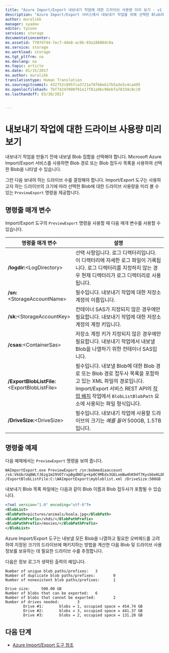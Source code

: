 ```yaml
---
title: "Azure Import/Export 내보내기 작업에 대한 드라이브 사용량 미리 보기 - v1 | Microsoft Docs"
description: "Azure Import/Export 서비스에서 내보내기 작업을 위해 선택한 Blob의 목록을 미리 보는 방법을 알아봅니다."
author: muralikk
manager: syadav
editor: tysonn
services: storage
documentationcenter: 
ms.assetid: 7707d744-7ec7-4de8-ac9b-93a18608dc9a
ms.service: storage
ms.workload: storage
ms.tgt_pltfrm: na
ms.devlang: na
ms.topic: article
ms.date: 01/15/2017
ms.author: muralikk
translationtype: Human Translation
ms.sourcegitcommit: 432752c895fca3721e78fb6eb17b5a3e5c4ca495
ms.openlocfilehash: 7bf74247090f91e17f81a9bc98ebfa78334c8c10
ms.lasthandoff: 03/30/2017


---
```


# <a name="previewing-drive-usage-for-an-export-job"></a>내보내기 작업에 대한 드라이브 사용량 미리 보기
내보내기 작업을 만들기 전에 내보낼 Blob 집합을 선택해야 합니다. Microsoft Azure Import/Export 서비스를 사용하면 Blob 경로 또는 Blob 접두사 목록을 사용하여 선택한 Blob을 나타낼 수 있습니다.  
  
그런 다음 보내야 하는 드라이브 수를 결정해야 합니다. Import/Export 도구는 사용하고자 하는 드라이브의 크기에 따라 선택한 Blob에 대한 드라이브 사용량을 미리 볼 수 있는 `PreviewExport` 명령을 제공합니다.

## <a name="command-line-parameters"></a>명령줄 매개 변수

Import/Export 도구의 `PreviewExport` 명령을 사용할 때 다음 매개 변수를 사용할 수 있습니다.

|명령줄 매개 변수|설명|  
|--------------------------|-----------------|  
|**/logdir:**<LogDirectory\>|선택 사항입니다. 로그 디렉터리입니다. 이 디렉터리에 자세한 로그 파일이 기록됩니다. 로그 디렉터리를 지정하지 않는 경우 현재 디렉터리가 로그 디렉터리로 사용됩니다.|  
|**/sn:**<StorageAccountName\>|필수입니다. 내보내기 작업에 대한 저장소 계정의 이름입니다.|  
|**/sk:**<StorageAccountKey\>|컨테이너 SAS가 지정되지 않은 경우에만 필요합니다. 내보내기 작업에 대한 저장소 계정의 계정 키입니다.|  
|**/csas:**<ContainerSas\>|저장소 계정 키가 지정되지 않은 경우에만 필요합니다. 내보내기 작업에서 내보낼 Blob을 나열하기 위한 컨테이너 SAS입니다.|  
|**/ExportBlobListFile:**<ExportBlobListFile\>|필수입니다. 내보낼 Blob에 대한 Blob 경로 또는 Blob 경로 접두사 목록을 포함하고 있는 XML 파일의 경로입니다. Import/Export 서비스 REST API의 [작업 배치](/rest/api/storageimportexport/jobs#Jobs_CreateOrUpdate) 작업에서 `BlobListBlobPath` 요소에 사용되는 파일 형식입니다.|  
|**/DriveSize:**<DriveSize\>|필수입니다. 내보내기 작업에 사용할 드라이브의 크기는 *예를 들어* 500GB, 1.5TB입니다.|  

## <a name="command-line-example"></a>명령줄 예제

다음 예제에서는 `PreviewExport` 명령을 보여 줍니다.  
  
```  
WAImportExport.exe PreviewExport /sn:bobmediaaccount /sk:VkGbrUqBWLYJ6zg1m29VOTrxpBgdNOlp+kp0C9MEdx3GELxmBw4hK94f7KysbbeKLDksg7VoN1W/a5UuM2zNgQ== /ExportBlobListFile:C:\WAImportExport\mybloblist.xml /DriveSize:500GB    
```  
  
내보내기 Blob 목록 파일에는 다음과 같이 Blob 이름과 Blob 접두사가 포함될 수 있습니다.  
  
```xml 
<?xml version="1.0" encoding="utf-8"?>  
<BlobList>  
<BlobPath>pictures/animals/koala.jpg</BlobPath>  
<BlobPathPrefix>/vhds/</BlobPathPrefix>  
<BlobPathPrefix>/movies/</BlobPathPrefix>  
</BlobList>  
```

Azure Import/Export 도구는 내보낼 모든 Blob을 나열하고 필요한 오버헤드를 고려하여 지정된 크기의 드라이브에 패키지하는 방법을 계산한 다음 Blob 및 드라이브 사용 정보를 보유하는 데 필요한 드라이브 수를 추정합니다.  
  
다음은 정보 로그가 생략된 출력의 예입니다.  
  
```  
Number of unique blob paths/prefixes:   3  
Number of duplicate blob paths/prefixes:        0  
Number of nonexistent blob paths/prefixes:      1  
  
Drive size:     500.00 GB  
Number of blobs that can be exported:   6  
Number of blobs that cannot be exported:        2  
Number of drives needed:        3  
        Drive #1:       blobs = 1, occupied space = 454.74 GB  
        Drive #2:       blobs = 3, occupied space = 441.37 GB  
        Drive #3:       blobs = 2, occupied space = 131.28 GB    
```  
  
## <a name="next-steps"></a>다음 단계

* [Azure Import/Export 도구 참조](storage-import-export-tool-how-to-v1.md)

